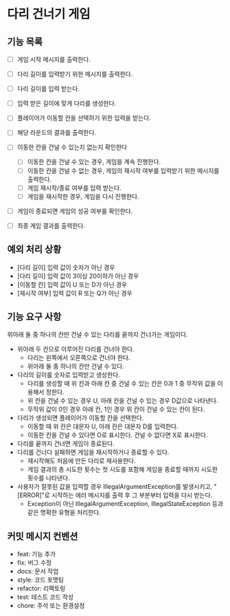 # 다리 건너기 게임

## 기능 목록

- [ ] 게임 시작 메시지를 출력한다.
- [ ] 다리 길이를 입력받기 위한 메시지를 출력한다.
- [ ] 다리 길이를 입력 받는다.
- [ ] 입력 받은 길이에 맞게 다리를 생성한다.
- [ ] 플레이어가 이동할 칸을 선택하기 위한 입력을 받는다. 
- [ ] 해당 라운드의 결과를 출력한다.
- [ ] 이동한 칸을 건널 수 있는지 없는지 확인한다
  - [ ] 이동한 칸을 건널 수 있는 경우, 게임을 계속 진행한다.
  - [ ] 이동한 칸을 건널 수 없는 경우, 게임의 재시작 여부를 입력받기 위한 메시지를 출력한다.
  - [ ] 게임 재시작/종료 여부를 입력 받는다.
  - [ ] 게임을 재시작한 경우, 게임을 다시 진행한다. 
- [ ] 게임이 종료되면 게임의 성공 여부를 확인한다.
- [ ] 최종 게임 결과를 출력한다.



## 예외 처리 상황

- [다리 길이] 입력 값이 숫자가 아닌 경우
- [다리 길이] 입력 값이 3이상 20이하가 아닌 경우
- [이동할 칸] 입력 값이 U 또는 D가 아닌 경우
- [재시작 여부] 입력 값이 R 또는 Q가 아닌 경우



## 기능 요구 사항

위아래 둘 중 하나의 칸만 건널 수 있는 다리를 끝까지 건너가는 게임이다.

- 위아래 두 칸으로 이루어진 다리를 건너야 한다.
  - 다리는 왼쪽에서 오른쪽으로 건너야 한다.
  - 위아래 둘 중 하나의 칸만 건널 수 있다.
- 다리의 길이를 숫자로 입력받고 생성한다.
  - 다리를 생성할 때 위 칸과 아래 칸 중 건널 수 있는 칸은 0과 1 중 무작위 값을 이용해서 정한다.
  - 위 칸을 건널 수 있는 경우 U, 아래 칸을 건널 수 있는 경우 D값으로 나타낸다.
  - 무작위 값이 0인 경우 아래 칸, 1인 경우 위 칸이 건널 수 있는 칸이 된다.
- 다리가 생성되면 플레이어가 이동할 칸을 선택한다.
  - 이동할 때 위 칸은 대문자 U, 아래 칸은 대문자 D를 입력한다.
  - 이동한 칸을 건널 수 있다면 O로 표시한다. 건널 수 없다면 X로 표시한다.
- 다리를 끝까지 건너면 게임이 종료된다.
- 다리를 건너다 실패하면 게임을 재시작하거나 종료할 수 있다.
  - 재시작해도 처음에 만든 다리로 재사용한다.
  - 게임 결과의 총 시도한 횟수는 첫 시도를 포함해 게임을 종료할 때까지 시도한 횟수를 나타낸다.
- 사용자가 잘못된 값을 입력할 경우 IllegalArgumentException를 발생시키고, "[ERROR]"로 시작하는 에러 메시지를 출력 후 그 부분부터 입력을 다시 받는다.
  - Exception이 아닌 IllegalArgumentException, IllegalStateException 등과 같은 명확한 유형을 처리한다.



## 커밋 메시지 컨벤션

- feat: 기능 추가
- fix: 버그 수정
- docs: 문서 작업
- style: 코드 포맷팅
- refactor: 리팩토링
- test: 테스트 코드 작성
- chore: 주석 또는 환경설정
